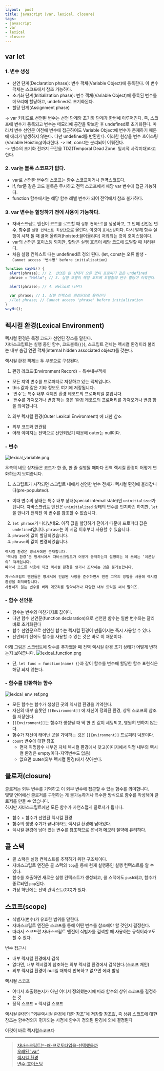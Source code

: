 ```yaml
---
layout:  post
title: javascript (var, lexical, closure)
tags:
- javascript
- var
- lexical
- closure
---
```



## var let

### 1. 변수 생성
- 선언 단계(Declaration phase): 변수 객체(Variable Object)에 등록한다. 이 변수 객체는 스코프에서 참조 가능하다.
- 초기화 단계(Initialization phase): 변수 객체(Variable Object)에 등록된 변수를 메모리에 할당하고, undefined로 초기화된다.
- 할당 단계(Assignment phase)

-> var 키워드로 선언된 변수는 선언 단계와 초기화 단계가 한번에 이루어진다. 즉, 스코프에 변수가 등록되고 변수는 메모리에 공간을 확보한 후 undefined로 초기화된다.
따라서 변수 선언문 이전에 변수에 접근하여도 Variable Object에 변수가 존재하기 때문에 에러가 발생하지 않는다. 다만 undefined를 반환한다.
이러한 현상을 변수 호이스팅(Variable Hoisting)이라한다.
-> let, const는 분리되어 이뤄진다.  
-> 변수의 초기화 전까지 구간을 TDZ(Temporal Dead Zone: 일시적 사각지대)라고 한다.

### 2. var는 블록 스코프가 없다.
- var로 선언한 변수의 스코프는 함수 스코프이거나 전역스코프다.
- if, for문 같은 코드 블록은 무시하고 전역 스코프에서 해당 var 변수에 접근 가능하다.
- function 함수에서는 해당 함수 레벨 변수가 되어 전역에서 참조 불가하다.


### 3. var 변수는 할당하기 전에 사용이 가능하다.
- 자바스크립트 엔진이 코드를 로드할 때 `실행 컨텍스트`를 생성하고, 그 안에 선언된 변수, 함수를 `실행 컨텍스트 최상단`으로 올린다. 이것이 `호이스팅`이다.
다시 말해 함수 실행이 시작 될 때 끌어 올려져(hoisted:끌어올리다) 처리되는 것이 호이스팅이다.
- var의 선언은 호이스팅 되지만, 할당은 실행 흐름이 해당 코드에 도달할 때 처리된다.
- 처음 실행 컨텍스트 때는 undefined로 정의 된다. (let, const는 오류 발생 - `Cannot access '변수명' before initialization`)

```javascript
function sayHi() {
  alert(phrase); // 2. 선언은 된 상태라 오류 없이 프로퍼티 값은 undefined
  phrase = "Hello"; // 3. 실행 흐름이 해당 코드에 도달할때 변수 할당이 이뤄진다.

  alert(phrase); // 4. Hello로 나온다

  var phrase; // 1. 실행 컨텍스트 최상단으로 올라간다
  //let phrase; // Cannot access 'phrase' before initialization
}
sayHi();
```


## 렉시컬 환경(Lexical Environment)
렉시컬 환경은 특정 코드가 선언된 장소를 말한다.  
자바스크립트는 실행 중인 함수, 코드블록(`{}`), 스크립트 전체는 렉시컬 환경이라 불리는 내부 숨김 연관 객체(internal hidden associated object)를 갖는다.

렉시컬 환경 객체는 두 부분으로 구성된다.
1. 환경 레코드(Environment Record) = 특수내부객체
- 모든 지역 변수를 프로퍼티로 저장하고 있는 객체입니다.
- this 값과 같은 기타 정보도 여기에 저장됩니다.
- ’변수’는 특수 내부 객체인 환경 레코드의 프로퍼티일 뿐입니다.
- '변수를 가져오거나 변경’하는 것은 '환경 레코드의 프로퍼티를 가져오거나 변경’함을 의미합니다.

2. 외부 렉시컬 환경(Outer Lexical Environment) 에 대한 참조
- 외부 코드와 연관됨
- 아래 이미지는 전역으로 선언되었기 때문에 outer는 null이다.

### - 변수
![lexical_variable.png](/assets/img/lexical_variable.png)

우측의 네모 상자들은 코드가 한 줄, 한 줄 실행될 때마다 전역 렉시컬 환경이 어떻게 변화하는지 보여줍니다.  
1. 스크립트가 시작되면 스크립트 내에서 선언한 변수 전체가 렉시컬 환경에 올라갑니다(pre-populated).  
- 이때 변수의 상태는 특수 내부 상태(special internal state)인 `uninitialized`가 됩니다.
자바스크립트 엔진은 `uninitialized` 상태의 변수를 인지하긴 하지만, `let`을 만나기 전까진 이 변수를 참조할 수 없습니다.
2. `let phrase`가 나타났네요. 아직 값을 할당하기 전이기 때문에 프로퍼티 값은 `undefined`입니다. `phrase`는 이 시점 이후부터 사용할 수 있습니다.
3. `phrase`에 값이 할당되었습니다.
4. `phrase`의 값이 변경되었습니다.

```
렉시컬 환경은 명세서에만 존재합니다.
'렉시컬 환경’은 명세서에서 자바스크립트가 어떻게 동작하는지 설명하는 데 쓰이는 ‘이론상의’ 객체입니다.
따라서 코드를 사용해 직접 렉시컬 환경을 얻거나 조작하는 것은 불가능합니다.

자바스크립트 엔진들은 명세서에 언급된 사항을 준수하면서 엔진 고유의 방법을 사용해 렉시컬 환경을 최적화합니다.
사용하지 않는 변수를 버려 메모리를 절약하거나 다양한 내부 트릭을 써서 말이죠.
```
### - 함수 선언문
- 함수는 변수와 마찬가지로 값이다.
- 다만 함수 선언문(function declaration)으로 선언한 함수는 일반 변수와는 달리 바로 초기화된다
- 함수 선언문으로 선언한 함수는 렉시컬 환경이 만들어지는 즉시 사용할 수 있다.
- 선언되기 전에도 함수를 사용할 수 있는 것은 바로 이 때문이다.

아래 그림은 스크립트에 함수를 추가했을 때 전역 렉시컬 환경 초기 상태가 어떻게 변하는지 보여줍니다.
![lexical_function.png](/assets/img/lexical_function.png)
- 단, `let func = function(name) {}`과 같이 함수를 변수에 할당한 함수 표현식은 해당 되지 않는다.

### - 함수를 반환하는 함수
![lexical_env_ref.png](/assets/img/lexical_env_ref.png)
- 모든 함수는 함수가 생성된 곳의 렉시컬 환경을 기억한다.
- 자신의 내부 슬롯인 `[[Environment]]` 에 자신이 정의된 환경, 상위 스코프의 참조를 저장한다.
- `[[Environment]]`는 함수가 생성될 때 딱 한 번 값이 세팅되고, 영원히 변하지 않는다.
- 함수가 자신이 태어난 곳을 기억하는 것은 `[[Environment]]` 프로퍼티 덕분이다.
- `count` 변수에 대한 참조
  - 먼저 익명함수 내부인 자체 렉시컬 환경에서 찾고(이미지에서 익명 내부의 렉시컬 환경은 empty이다-지역변수도 없음)
  - 없으면 outer(외부 렉시컬 환경)에서 찾아본다.


## 클로저(closure)
클로저는 외부 변수를 기억하고 이 외부 변수에 접근할 수 있는 함수를 의미합니다.  
몇몇 언어에선 클로저를 구현하는 게 불가능하거나 특수한 방식으로 함수를 작성해야 클로저를 만들 수 있습니다.  
하지만 자바스크립트에선 모든 함수가 자연스럽게 클로저가 됩니다.
- 함수 + 함수가 선언된 렉시컬 환경
- 함수의 생명 주기가 끝나더라도 렉시컬 환경에 남아있다.
- 렉시컬 환경에 남아 있는 변수를 참조하므로 은닉과 메모리 절약에 유리하다.

## 콜 스택
- 콜 스택은 실행 컨텍스트를 추적하기 위한 구조체이다.
- 자바스크립트 엔진은 콜 스택의 `top`을 통해 현재 실행중인 실행 컨텍스트를 알 수 있다.
- 함수를 호출하면 새로운 실행 컨택스트가 생성되고, 콜 스택에도 `push`되고, 함수가 종료되면 `pop`된다.
- 가장 하단에는 전역 컨택스트(GC)가 있다.

## 스코프(scope)
- 식별자(변수)가 유효한 범위를 말한다.
- 자바스크립트 엔진은 스코프를 통해 어떤 변수를 참조해야 할 것인지 결정한다.
- 따라서 스코프란 자바스크립트 엔진이 식별자를 검색할 때 사용하는 규칙이라고도 할 수 있다.

변수 접근시
- 내부 렉시컬 환경에서 검색
- 없다면, 내부 렉시컬이 참조하는 외부 렉시컬 환경에서 검색한다.(스코프 체인)
- 외부 렉시컬 환경이 null일 때까지 반복하고 없으면 에러 발생

렉시컬 스코프  
- 어디서 호출했는지가 아닌 어디서 정의했는지에 따라 함수의 상위 스코프를 결정하는 것
- 정적 스코프 = 렉시컬 스코프

렉시컬 환경의 "외부렉시컬 환경에 대한 참조"에 저장할 참조값, 즉 상위 스코프에 대한
참조는 함수정의가 평가되는 시점에 함수가 정의된 환경에 의해 결정된다

이것이 바로 렉시컬스코프다



---
> [자바스크립트는-왜-프로토타입을-선택했을까](https://medium.com/@limsungmook/%EC%9E%90%EB%B0%94%EC%8A%A4%ED%81%AC%EB%A6%BD%ED%8A%B8%EB%8A%94-%EC%99%9C-%ED%94%84%EB%A1%9C%ED%86%A0%ED%83%80%EC%9E%85%EC%9D%84-%EC%84%A0%ED%83%9D%ED%96%88%EC%9D%84%EA%B9%8C-997f985adb42)  
> [오래된 'var'](https://ko.javascript.info/var)  
> [렉시컬 환경](https://ko.javascript.info/closure#ref-501)  
> [변수-호이스팅](https://poiemaweb.com/js-data-type-variable#24-%EB%B3%80%EC%88%98-%ED%98%B8%EC%9D%B4%EC%8A%A4%ED%8C%85variable-hoisting)
